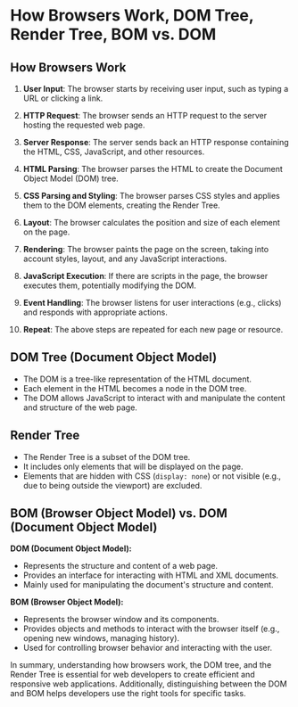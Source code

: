 # How Browsers Work, DOM Tree, Render Tree, BOM vs. DOM

## How Browsers Work

1. **User Input**: The browser starts by receiving user input, such as typing a URL or clicking a link.

2. **HTTP Request**: The browser sends an HTTP request to the server hosting the requested web page.

3. **Server Response**: The server sends back an HTTP response containing the HTML, CSS, JavaScript, and other resources.

4. **HTML Parsing**: The browser parses the HTML to create the Document Object Model (DOM) tree.

5. **CSS Parsing and Styling**: The browser parses CSS styles and applies them to the DOM elements, creating the Render Tree.

6. **Layout**: The browser calculates the position and size of each element on the page.

7. **Rendering**: The browser paints the page on the screen, taking into account styles, layout, and any JavaScript interactions.

8. **JavaScript Execution**: If there are scripts in the page, the browser executes them, potentially modifying the DOM.

9. **Event Handling**: The browser listens for user interactions (e.g., clicks) and responds with appropriate actions.

10. **Repeat**: The above steps are repeated for each new page or resource.

## DOM Tree (Document Object Model)

- The DOM is a tree-like representation of the HTML document.
- Each element in the HTML becomes a node in the DOM tree.
- The DOM allows JavaScript to interact with and manipulate the content and structure of the web page.

## Render Tree

- The Render Tree is a subset of the DOM tree.
- It includes only elements that will be displayed on the page.
- Elements that are hidden with CSS (`display: none`) or not visible (e.g., due to being outside the viewport) are excluded.

## BOM (Browser Object Model) vs. DOM (Document Object Model)

**DOM (Document Object Model):**

- Represents the structure and content of a web page.
- Provides an interface for interacting with HTML and XML documents.
- Mainly used for manipulating the document's structure and content.

**BOM (Browser Object Model):**

- Represents the browser window and its components.
- Provides objects and methods to interact with the browser itself (e.g., opening new windows, managing history).
- Used for controlling browser behavior and interacting with the user.

In summary, understanding how browsers work, the DOM tree, and the Render Tree is essential for web developers to create efficient and responsive web applications. Additionally, distinguishing between the DOM and BOM helps developers use the right tools for specific tasks.
